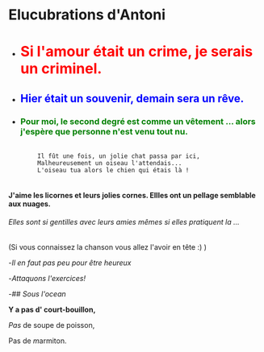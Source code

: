 # Elucubrations d'Antoni

* # <span style= "color:red"> Si l'amour était un crime, je serais un criminel. </span>

* ## <span style= "color: blue"> Hier était un souvenir, demain sera un rêve. </span>

* ### <span style= "color: green"> Pour moi, le second degré est comme un vêtement ... alors j'espère que personne n'est venu tout nu. </span>

<pre>
	<code>
		Il fût une fois, un jolie chat passa par ici,
		Malheureusement un oiseau l'attendais...
		L'oiseau tua alors le chien qui étais là !
	</code>
</pre>

#### J'aime les licornes et leurs jolies cornes. Ellles ont un pellage semblable aux nuages. ####
###### Elles sont si gentilles avec leurs amies mêmes si elles pratiquent la ... ######
(Si vous connaissez la chanson vous allez l'avoir en tête :) )

-*Il en faut pas peu pour être heureux*

-*Attaquons l'exercices!*

-## *Sous l'ocean*

**Y a pas d' court-bouillon,**

*Pas* de soupe de poisson,

Pas de *m*armiton.
